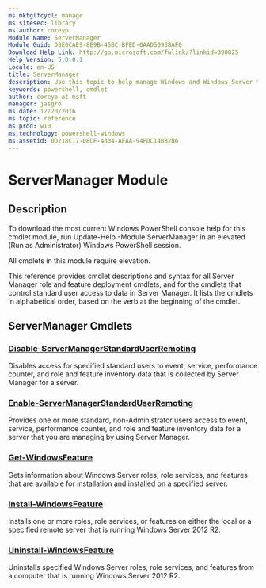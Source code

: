```yaml
---
ms.mktglfcycl: manage
ms.sitesec: library
ms.author: coreyp
Module Name: ServerManager
Module Guid: D8E0CAE9-8E9B-45BC-BFED-0AAD50938AF0
Download Help Link: http://go.microsoft.com/fwlink/?linkid=390825
Help Version: 5.0.0.1
Locale: en-US
title: ServerManager
description: Use this topic to help manage Windows and Windows Server technologies with Windows PowerShell.
keywords: powershell, cmdlet
author: coreyp-at-msft
manager: jasgro
ms.date: 12/20/2016
ms.topic: reference
ms.prod: w10
ms.technology: powershell-windows
ms.assetid: 0D218C17-08CF-4334-AFAA-94FDC14BB2B6
---
```


# ServerManager Module
## Description
To download the most current Windows PowerShell console help for this cmdlet module, run Update-Help -Module ServerManager in an elevated (Run as Administrator) Windows PowerShell session.

All cmdlets in this module require elevation.

This reference provides cmdlet descriptions and syntax for all Server Manager role and feature deployment cmdlets, and for the cmdlets that control standard user access to data in Server Manager. It lists the cmdlets in alphabetical order, based on the verb at the beginning of the cmdlet.

## ServerManager Cmdlets
### [Disable-ServerManagerStandardUserRemoting](./disable-servermanagerstandarduserremoting.md)
Disables access for specified standard users to event, service, performance counter, and role and feature inventory data that is collected by Server Manager for a server.

### [Enable-ServerManagerStandardUserRemoting](./enable-servermanagerstandarduserremoting.md)
Provides one or more standard, non-Administrator users access to event, service, performance counter, and role and feature inventory data for a server that you are managing by using Server Manager.

### [Get-WindowsFeature](./get-windowsfeature.md)
Gets information about Windows Server roles, role services, and features that are available for installation and installed on a specified server.

### [Install-WindowsFeature](./install-windowsfeature.md)
Installs one or more roles, role services, or features on either the local or a specified remote server that is running Windows Server 2012 R2.

### [Uninstall-WindowsFeature](./uninstall-windowsfeature.md)
Uninstalls specified Windows Server roles, role services, and features from a computer that is running Windows Server 2012 R2.



